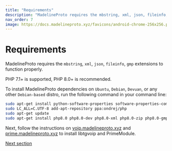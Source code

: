 ```yaml
---
title: "Requirements"
description: "MadelineProto requires the mbstring, xml, json, fileinfo, gmp extensions to function properly."
nav_order: 7
image: https://docs.madelineproto.xyz/favicons/android-chrome-256x256.png
---
```

# Requirements

MadelineProto requires the `mbstring`, `xml`, `json`, `fileinfo`, `gmp` extensions to function properly.

PHP 7.1+ is supported, PHP 8.0+ is recommended.

To install MadelineProto dependencies on `Ubuntu`, `Debian`, `Devuan`, or any other `Debian-based` distro, run the following command in your command line:

```bash
sudo apt-get install python-software-properties software-properties-common
sudo LC_ALL=C.UTF-8 add-apt-repository ppa:ondrej/php
sudo apt-get update
sudo apt-get install php8.0 php8.0-dev php8.0-xml php8.0-zip php8.0-gmp php8.0-cli php8.0-mbstring git -y
```

Next, follow the instructions on [voip.madelineproto.xyz](https://voip.madelineproto.xyz) and [prime.madelineproto.xyz](https://prime.madelineproto.xyz) to install libtgvoip and PrimeModule.

<a href="https://docs.madelineproto.xyz/docs/INSTALLATION.html">Next section</a>